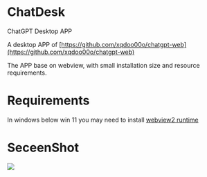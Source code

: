 # ChatDesk

ChatGPT Desktop APP

A desktop APP of [https://github.com/xqdoo00o/chatgpt-web](https://github.com/xqdoo00o/chatgpt-web)

The APP base on webview, with small installation size and resource requirements.

# Requirements

In windows below win 11 you may need to install [webview2 runtime](https://developer.microsoft.com/en-us/microsoft-edge/webview2/#download-section)

# SeceenShot

![](https://ipfs.ee/ipfs/QmWXLDrs94fN55iRXVwzjmK6U6mp9rVaekWEAGmYiiMtS3/6e0b366e-9301-49c8-9fb1-813957546f23.png)